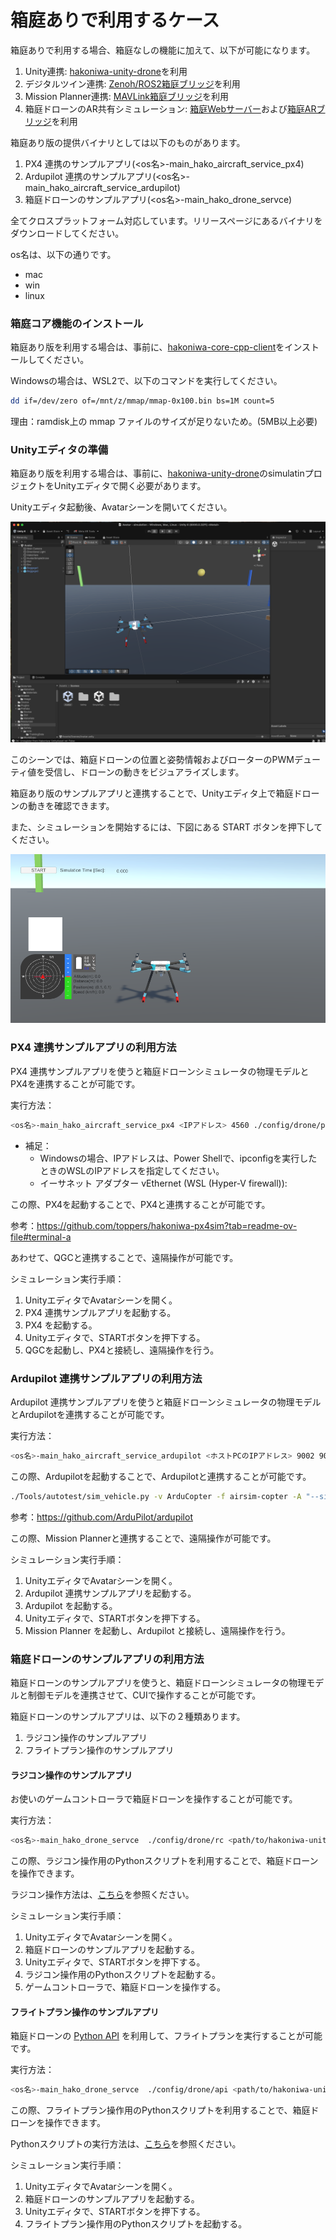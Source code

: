 # 箱庭ありで利用するケース

箱庭ありで利用する場合、箱庭なしの機能に加えて、以下が可能になります。

1. Unity連携: [hakoniwa-unity-drone](https://github.com/hakoniwalab/hakoniwa-unity-drone)を利用
2. デジタルツイン連携: [Zenoh/ROS2箱庭ブリッジ](https://github.com/toppers/hakoniwa-bridge)を利用
3. Mission Planner連携: [MAVLink箱庭ブリッジ](mavlink/bridge/README.md)を利用
4. 箱庭ドローンのAR共有シミュレーション: [箱庭Webサーバー](https://github.com/toppers/hakoniwa-webserver)および[箱庭ARブリッジ](https://github.com/toppers/hakoniwa-ar-bridge)を利用

箱庭あり版の提供バイナリとしては以下のものがあります。

1. PX4 連携のサンプルアプリ(<os名>-main_hako_aircraft_service_px4)
2. Ardupilot 連携のサンプルアプリ(<os名>-main_hako_aircraft_service_ardupilot)
3. 箱庭ドローンのサンプルアプリ(<os名>-main_hako_drone_servce)

全てクロスプラットフォーム対応しています。リリースページにあるバイナリをダウンロードしてください。

os名は、以下の通りです。

- mac
- win
- linux

### 箱庭コア機能のインストール

箱庭あり版を利用する場合は、事前に、[hakoniwa-core-cpp-client](https://github.com/toppers/hakoniwa-core-cpp-client)をインストールしてください。

Windowsの場合は、WSL2で、以下のコマンドを実行してください。

```bash
dd if=/dev/zero of=/mnt/z/mmap/mmap-0x100.bin bs=1M count=5
```

理由：ramdisk上の mmap ファイルのサイズが足りないため。(5MB以上必要)

### Unityエディタの準備

箱庭あり版を利用する場合は、事前に、[hakoniwa-unity-drone](https://github.com/hakoniwalab/hakoniwa-unity-drone)のsimulatinプロジェクトをUnityエディタで開く必要があります。

Unityエディタ起動後、Avatarシーンを開いてください。

![image](/docs/images/unity-editor.png)

このシーンでは、箱庭ドローンの位置と姿勢情報およびローターのPWMデューティ値を受信し、ドローンの動きをビジュアライズします。

箱庭あり版のサンプルアプリと連携することで、Unityエディタ上で箱庭ドローンの動きを確認できます。

また、シミュレーションを開始するには、下図にある START ボタンを押下してください。

![image](/docs/images/unity-sim.png)

### PX4 連携サンプルアプリの利用方法

PX4 連携サンプルアプリを使うと箱庭ドローンシミュレータの物理モデルとPX4を連携することが可能です。

実行方法：
```bash
<os名>-main_hako_aircraft_service_px4 <IPアドレス> 4560 ./config/drone/px4 <path/to/hakoniwa-unity-drone>/simulation/avatar-drone.json
```

* 補足：
  * Windowsの場合、IPアドレスは、Power Shellで、ipconfigを実行したときのWSLのIPアドレスを指定してください。
  * イーサネット アダプター vEthernet (WSL (Hyper-V firewall)):


この際、PX4を起動することで、PX4と連携することが可能です。

参考：https://github.com/toppers/hakoniwa-px4sim?tab=readme-ov-file#terminal-a

あわせて、QGCと連携することで、遠隔操作が可能です。


シミュレーション実行手順：

1. UnityエディタでAvatarシーンを開く。
2. PX4 連携サンプルアプリを起動する。
3. PX4 を起動する。
4. Unityエディタで、STARTボタンを押下する。
5. QGCを起動し、PX4と接続し、遠隔操作を行う。


### Ardupilot 連携サンプルアプリの利用方法

Ardupilot 連携サンプルアプリを使うと箱庭ドローンシミュレータの物理モデルとArdupilotを連携することが可能です。

実行方法：
```bash
<os名>-main_hako_aircraft_service_ardupilot <ホストPCのIPアドレス> 9002 9003 ./config/drone/ardupilot <path/to/hakoniwa-unity-drone>/simulation/avatar-drone.json
```

この際、Ardupilotを起動することで、Ardupilotと連携することが可能です。

```bash
./Tools/autotest/sim_vehicle.py -v ArduCopter -f airsim-copter -A "--sim-port-in 9003 --sim-port-out 9002"  --sim-address=<ホストPCのIPアドレス>  --out=udp:<Mission PlannerのIPアドレス>:14550
```

参考：https://github.com/ArduPilot/ardupilot

この際、Mission Plannerと連携することで、遠隔操作が可能です。

シミュレーション実行手順：

1. UnityエディタでAvatarシーンを開く。
2. Ardupilot 連携サンプルアプリを起動する。
3. Ardupilot を起動する。
4. Unityエディタで、STARTボタンを押下する。
5. Mission Planner を起動し、Ardupilot と接続し、遠隔操作を行う。


### 箱庭ドローンのサンプルアプリの利用方法

箱庭ドローンのサンプルアプリを使うと、箱庭ドローンシミュレータの物理モデルと制御モデルを連携させて、CUIで操作することが可能です。

箱庭ドローンのサンプルアプリは、以下の２種類あります。

1. ラジコン操作のサンプルアプリ
2. フライトプラン操作のサンプルアプリ

#### ラジコン操作のサンプルアプリ

お使いのゲームコントローラで箱庭ドローンを操作することが可能です。

実行方法：
```bash
<os名>-main_hako_drone_servce  ./config/drone/rc <path/to/hakoniwa-unity-drone>/simulation/avatar-drone.json
```

この際、ラジコン操作用のPythonスクリプトを利用することで、箱庭ドローンを操作できます。

ラジコン操作方法は、[こちら](/drone_api/README-ja.md)を参照ください。



シミュレーション実行手順：

1. UnityエディタでAvatarシーンを開く。
2. 箱庭ドローンのサンプルアプリを起動する。
3. Unityエディタで、STARTボタンを押下する。
4. ラジコン操作用のPythonスクリプトを起動する。
5. ゲームコントローラで、箱庭ドローンを操作する。


#### フライトプラン操作のサンプルアプリ

箱庭ドローンの [Python API](/drone_api/libs/README.md) を利用して、フライトプランを実行することが可能です。


実行方法：
```bash
<os名>-main_hako_drone_servce  ./config/drone/api <path/to/hakoniwa-unity-drone>/simulation/avatar-drone.json
```

この際、フライトプラン操作用のPythonスクリプトを利用することで、箱庭ドローンを操作できます。

Pythonスクリプトの実行方法は、[こちら](/drone_api/README-ja.md)を参照ください。

シミュレーション実行手順：

1. UnityエディタでAvatarシーンを開く。
2. 箱庭ドローンのサンプルアプリを起動する。
3. Unityエディタで、STARTボタンを押下する。
4. フライトプラン操作用のPythonスクリプトを起動する。

